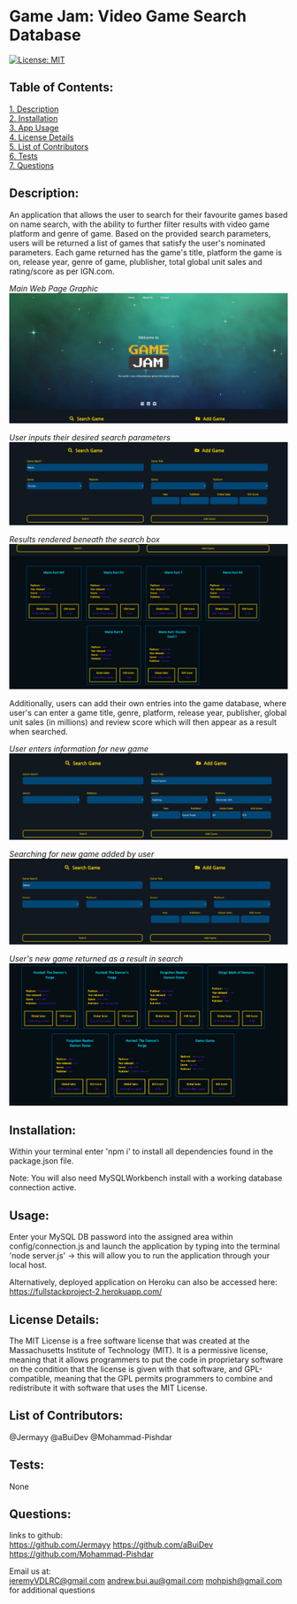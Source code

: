 # Game Jam: Video Game Search Database
[![License: MIT](https://img.shields.io/badge/License-MIT-yellow.svg)](https://opensource.org/licenses/MIT)  
 ## Table of Contents:  
[1. Description](#Description)  
[2. Installation](#Installation)  
[3. App Usage](#Usage)  
[4. License Details](#License-Details)  
[5. List of Contributors](#List-of-Contributors)  
[6. Tests](#Tests)  
[7. Questions](#Questions)  


## Description:
An application that allows the user to search for their favourite games based on name search, with the ability to further filter results with video game platform and genre of game. Based on the provided search parameters, users will be returned a list of games that satisfy the user's nominated parameters.
Each game returned has the game's title, platform the game is on, release year, genre of game, plublisher, total global unit sales and rating/score as per IGN.com.

*Main Web Page Graphic*
![](/screenshots/mainTitleScreenshot.png)



*User inputs their desired search parameters*
![](/screenshots/searchGameScreenshot.png)



*Results rendered beneath the search box*
![](/screenshots/searchResultScreenshot.png)

Additionally, users can add their own entries into the game database, where user's can enter a game title, genre, platform, release year, publisher, global unit sales (in millions) and review score which will then appear as a result when searched.

*User enters information for new game*
![](/screenshots/addGameScreenshot.png)



*Searching for new game added by user*
![](/screenshots/addGameSearchScreenshot.png)



*User's new game returned as a result in search*
![](/screenshots/addGameResultScreenshot.png)



## Installation:
Within your terminal enter 'npm i' to install all dependencies found in the package.json file.

Note: You will also need MySQLWorkbench install with a working database connection active.

## Usage:
Enter your MySQL DB password into the assigned area within config/connection.js and launch the application by typing into the terminal 'node server.js' -> this will allow you to run the application through your local host.  

Alternatively, deployed application on Heroku can also be accessed here: https://fullstackproject-2.herokuapp.com/


## License Details:  
  
 The MIT License is a free software license that was created at the Massachusetts Institute of Technology (MIT). It is a permissive license, meaning that it allows programmers to put the code in proprietary software on the condition that the license is given with that software, and GPL-compatible, meaning that the GPL permits programmers to combine and redistribute it with software that uses the MIT License.  
  


## List of Contributors: 
@Jermayy
@aBuiDev
@Mohammad-Pishdar


## Tests: 
None


## Questions:
links to github:  
https://github.com/Jermayy
https://github.com/aBuiDev
https://github.com/Mohammad-Pishdar  

 Email us at:  
jeremyVDLRC@gmail.com
andrew.bui.au@gmail.com
mohpish@gmail.com  
for additional questions
